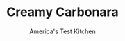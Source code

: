 ---
layout: ../../layouts/MarkdownPostLayout.astro
title: Creamy Carbonara
author: America's Test Kitchen
pubDate: 2023-03-15
description: "At its best, pasta carbonara is a velvety smooth blend of eggs, cream, cheese, bacon, and pepper. We wanted to make a pasta carbonara as good as that served in Rome"
image_url: https://res.cloudinary.com/hksqkdlah/image/upload/ar_1:1,c_fill,dpr_2.0,f_auto,fl_lossy.progressive.strip_profile,g_faces:auto,q_auto:low,w_344/4682_sfs-pastacarbonara-319618
tags: ["Main Courses","Italian","Pasta","Cheese","Cook's Country TV"]
calories: 3573
protein: 25
carbohydrates: 59
fats: 
fiber: 2
ingredients: ["3 , large eggs","1 cup, grated Pecorino Romano cheese","2 tablespoons, heavy cream","1/2 pound, thick-cut bacon, cut into 1/2-inch pieces","3 cloves, garlic, minced","1 teaspoon, ground black pepper","1/2 cup, white wine","1 tablespoon, table salt","1 pound, spaghetti"]
serves: 6
time: ""
instructions: ["Bring 4 quarts water to boil in large pot.","Whisk eggs, cheese, and cream together in medium bowl. Meanwhile, fry bacon in large skillet over medium heat until crisp, about 7 minutes. Using slotted spoon, transfer bacon to small bowl. Pour off all but 2 tablespoons of bacon fat. Add garlic and pepper to skillet, return to medium heat, and cook until fragrant, about 30 seconds. Slowly whisk garlic mixture into bowl with eggs.","Return skillet to medium heat, add wine, and simmer, scraping bottom of pan with wooden spoon to remove browned bits, until reduced by half, about 5 minutes. Slowly whisk wine mixture into egg mixture.","While wine is reducing, add salt and pasta to boiling water. Cook until al dente. Reserve 1 cup cooking water, drain pasta, and return to pot. Immediately pour egg mixture over pasta and toss well to combine with 1/2 cup reserved cooking water. Add bacon and thin sauce with remaining cooking water as necessary. Serve."]
nutrition: ["325 mg Potassium","423 mg Phosphorus","275 mg Calcium","1 mg Iron","59 mg Magnesium","608 mg Sodium","2 mg Zinc","26 g Fat","2 mg Niacin (B3)","9 g Monounsaturated","3 g Polyunsaturated","147 mg Cholesterol","10 g Saturated","2 g Fiber","27 µg Folate (food)","2 g Sugars","1 µg Vitamin K","70 g Water","59 g Carbs","27 µg Folate equivalent (total)","25 g Protein","85 µg Vitamin A","595 kcal Energy","3573 calories"]
notes: "Although we call for spaghetti in this recipe, you can substitute any long thin pasta, such as linguine or fettuccine. Parmesan cheese can be substituted for the Pecorino Romano, though the sauce will not be as creamy or as flavorful. To avoid curdling the eggs, be sure to whisk constantly when adding the hot ingredients to the egg mixture. If you like your food extra-peppery, increase the pepper to 1 1/2 teaspoons."
---
